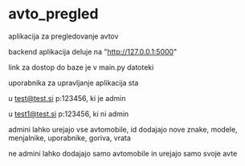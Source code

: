 # avto_pregled

aplikacija za pregledovanje avtov

backend aplikacija deluje na "http://127.0.0.1:5000"

link za dostop do baze je v main.py datoteki

uporabnika za upravljanje aplikacija sta 

u test@test.si p:123456, ki je admin

u test1@test.si p:123456, ki ni admin

admini lahko urejajo vse avtomobile, id dodajajo nove znake, modele, menjalnike, uporabnike, goriva, vrata

ne admini lahko dodajajo samo avtomobile in urejajo samo svoje avte
